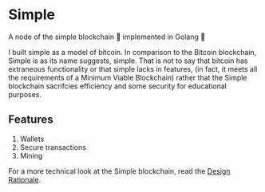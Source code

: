 # Simple
A node of the simple blockchain 🤑 implemented in Golang 🐍

I built simple as a model of bitcoin. In comparison to the Bitcoin blockchain, Simple is as its 
name suggests, simple. That is not to say that bitcoin has extraneous functionality or that
simple lacks in features, (in fact, it meets all the requirements of a Minimum Viable Blockchain)
rather that the Simple blockchain sacrifcies efficiency and some security for educational 
purposes.

## Features
1. Wallets
2. Secure transactions
3. Mining

For a more technical look at the Simple blockchain, read the [Design Rationale](#).

